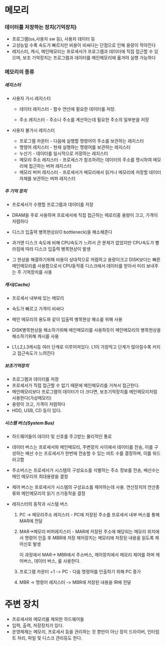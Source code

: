 # 메모리

### 데이터를 저장하는 장치(기억장치)

* 프로그램(os,사용자 sw 등), 사용자 데이터 등
* 고성능일 수록 속도가 빠르지만 비용이 비싸다는 단점으로 인해 용량이 작아진다
* 레지스터, 캐시, 메인메모리는 프로세서가 프로그램과 데이터에 직접 접근할 수 있으며, 보조 기억장치는 프로그램과 데이터를 메인메모리에 옮겨야 실행 가능하다

### 메모리의 종류

##### 레지스터 

* 사용자 가시 레지스터
  * 데이터 레지스터 - 함수 연산에 필요한 데이터를 저장.

  * 주소 레지스터 - 주소나 주소를 계산하는데 필요한 주소의 일부분을 저장

* 사용자 불가시 레지스터
  * 프로그램 카운터 - 다음에 실행할 명령어의 주소를 보관하는 레지스터
  * 명령어 레지스터 - 현재 실행하는 명령어를 보관하는 레지스터
  * 누산기 - 데이터를 일시적으로 저장하는 레지스터
  * 메모리 주소 레지스터 - 프로세스가 참조하려는 데이터의 주소를 명시하여 메모리에 접근하는 버퍼 레지스터
  * 메모리 버퍼 레지스터 - 프로세서가 메모리에서 읽거나 메모리에 저장할 데이터 자체를 보관하는 버퍼 레지스터

##### 주 기억 장치

* 프로세서가 수행할 프로그램과 데이터를 저장
* DRAM을 주로 사용하며 프로세서에 직접 접근하는 메로리중 용량이 크고, 가격이 저렴하다
* 디스크 입출력 병목현상(I/O bottleneck)을 해소해준다

* 과거엔 디스크 속도에 비해 CPU속도가 느려서 큰 문제가 없었지만 CPU속도가 빨라짐에 따라 디스크 입출력 병목현상이 발생
* 그 현상을 해결하기위해 비용이 상대적으로 저렴하고 용량이크고 DISK보다는 빠른 메인메모리를 사용함으로서 CPU동작중 디스크에서 데이터를 받아서 미리 보내주는 주 기억장치를 사용

##### 캐시(Cache)

* 프로세서 내부에 있는 메모리

* 속도가 빠르고 가격이 비싸다
* 메인 메모리의 용도와 같이 입출력 병목현상 해소를 위해 사용
* DISK병목현상을 해소하기위해 메인메모리를 사용하듯이 메인메모리의 병목현상을 해소하기위해 캐시를 사용
* L1,L2,L3캐시등 여러 단계로 이루어져있다. L1이 가장작고 단계가 많아질수록 커지고 접근속도가 느려진다

##### 보조기억장치

* 프로그램과 데이터를 저장
* 프로세서가 직접 접근할 수 없기 때문에 메인메모리를 거쳐서 접근한다.
* 메인메모리보다 프로그램의 데이터가 더 크다면, 보조기억장치를 메인메모리처럼 사용한다(가상메모리)
* 용량이 크고, 가격이 저렴하다
* HDD, USB, CD 등이 있다.



##### 시스템 버스(System Bus)

* 하드웨어들이 데이터 및 신호를 주고받는 물리적인 통로
* 데이터 버스는 프로세서와 메인메모리, 주변장치 사이에서 데이터를 전송, 이를 구성하는 배선 수는 프로세서가 한번에 전송할 수 있는 비트 수를 결정하며, 이를 워드라고함
* 주소버스는 프로세서가 시스템의 구성요소를 식별하는 주소 정보를 전송, 배선수는 메인 메모리의 최대용량을 결정
* 제어 버스는 프로세서가 시스템의 구성요소를 제어하는데 사용. 연산장치의 연산종류와 메인메모리의 읽기 쓰기동작을 결정



* 레지스터의 동작과 시스템 버스

  1. PC -> 메모리주소 레지스터 -   PC에 저장된 주소를 프로세서 내부 버스를 통해 MAR에 전달

  2. MAR->메모리 버퍼레지스터 - MAR에 저장된 주소에 해당되는 메모리 위치에서 명령어 인출 후 MBR에 저장 제어장치는 메모리에 저장된 내용을 읽도록 제어신호 발생

     이 과정에서 MAR-> MBR에서 주소버스, 제어장치에서 메모리 제어를 하며 제어버스, 데이터 버스, 를 사용한다.

  3. 프로그램 카운터 +1 -> PC - 다음 명령어를 인출하기 위해 PC 증가

  4. MBR -> 명령어 레지스터 -> MBR에 저장된 내용을 IR에 전달



# 주변 장치

* 프로세서와 메모리를 제외한 하드웨어들
* 입력, 출력, 저장장치가 있다.
* 운영체제는 메모리, 프로세서 등을 관리하는 것 뿐만이 아닌 장치 드라이버, 인터럽트 처리, 파일 및 디스크 관리등도 한다.